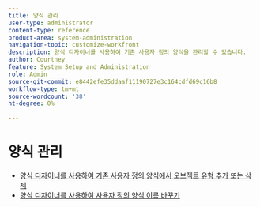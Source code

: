 ```yaml
---
title: 양식 관리
user-type: administrator
content-type: reference
product-area: system-administration
navigation-topic: customize-workfront
description: 양식 디자이너를 사용하여 기존 사용자 정의 양식을 관리할 수 있습니다.
author: Courtney
feature: System Setup and Administration
role: Admin
source-git-commit: e8442efe35ddaaf11190727e3c164cdfd69c16b8
workflow-type: tm+mt
source-wordcount: '38'
ht-degree: 0%

---
```


# 양식 관리

* [양식 디자이너를 사용하여 기존 사용자 정의 양식에서 오브젝트 유형 추가 또는 삭제](/help/quicksilver/administration-and-setup/customize-workfront/create-manage-custom-forms/form-designer/manage-a-form/add-or-remove-objects-from-a-form.md)
* [양식 디자이너를 사용하여 사용자 정의 양식 이름 바꾸기](/help/quicksilver/administration-and-setup/customize-workfront/create-manage-custom-forms/form-designer/manage-a-form/rename-a-custom-form.md)